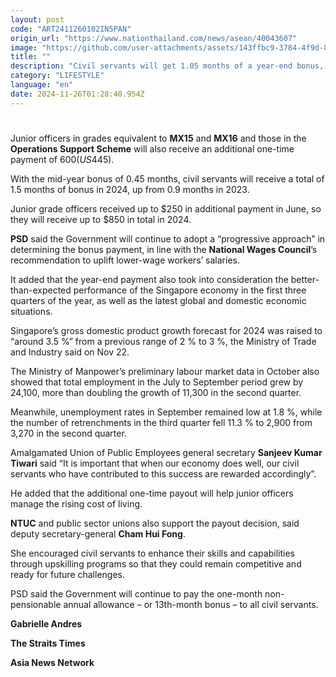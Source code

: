 ```yaml
---
layout: post
code: "ART2411260102IN5PAN"
origin_url: "https://www.nationthailand.com/news/asean/40043607"
image: "https://github.com/user-attachments/assets/143ffbc9-3784-4f9d-8ae0-590cbd8b2fe2"
title: ""
description: "Civil servants will get 1.05 months of a year-end bonus, the Public Service Division (PSD) announced in a statement on Nov 25."
category: "LIFESTYLE"
language: "en"
date: 2024-11-26T01:28:40.954Z
---
```


# 









Junior officers in grades equivalent to **MX15** and **MX16** and those in the **Operations Support Scheme** will also receive an additional one-time payment of $600 (US$445).

With the mid-year bonus of 0.45 months, civil servants will receive a total of 1.5 months of bonus in 2024, up from 0.9 months in 2023.

Junior grade officers received up to $250 in additional payment in June, so they will receive up to $850 in total in 2024.

**PSD** said the Government will continue to adopt a “progressive approach” in determining the bonus payment, in line with the **National Wages Council**’s recommendation to uplift lower-wage workers’ salaries.

It added that the year-end payment also took into consideration the better-than-expected performance of the Singapore economy in the first three quarters of the year, as well as the latest global and domestic economic situations.

Singapore’s gross domestic product growth forecast for 2024 was raised to “around 3.5 %” from a previous range of 2 % to 3 %, the Ministry of Trade and Industry said on Nov 22.

The Ministry of Manpower’s preliminary labour market data in October also showed that total employment in the July to September period grew by 24,100, more than doubling the growth of 11,300 in the second quarter.

Meanwhile, unemployment rates in September remained low at 1.8 %, while the number of retrenchments in the third quarter fell 11.3 % to 2,900 from 3,270 in the second quarter.

Amalgamated Union of Public Employees general secretary **Sanjeev Kumar Tiwari** said “It is important that when our economy does well, our civil servants who have contributed to this success are rewarded accordingly”.

He added that the additional one-time payout will help junior officers manage the rising cost of living.

**NTUC** and public sector unions also support the payout decision, said deputy secretary-general **Cham Hui Fong**.

She encouraged civil servants to enhance their skills and capabilities through upskilling programs so that they could remain competitive and ready for future challenges.

PSD said the Government will continue to pay the one-month non-pensionable annual allowance – or 13th-month bonus – to all civil servants.

**Gabrielle Andres**

**The Straits Times**

**Asia News Network**
